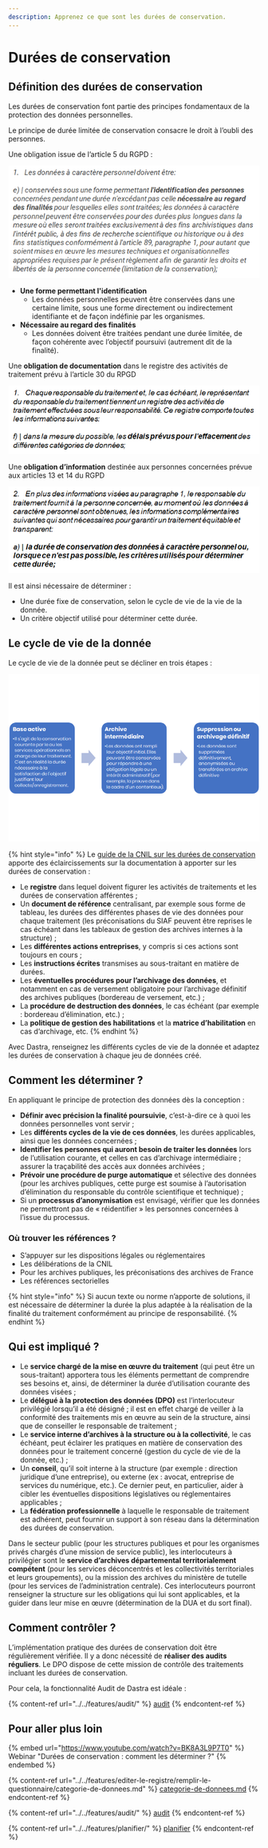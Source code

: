 ```yaml
---
description: Apprenez ce que sont les durées de conservation.
---
```


# Durées de conservation

## Définition des durées de conservation

Les durées de conservation font partie des principes fondamentaux de la protection des données personnelles.

Le principe de durée limitée de conservation consacre le droit à l’oubli des personnes.

Une obligation issue de l’article 5 du RGPD :

![Extrait de l'article 5 du RGPD](<../../.gitbook/assets/image (176).png>)

* **Une forme permettant l'identification**
  * Les données personnelles peuvent être conservées dans une certaine limite, sous une forme directement ou indirectement identifiante et de façon indéfinie par les organismes.
* **Nécessaire au regard des finalités**
  * Les données doivent être traitées pendant une durée limitée, de façon cohérente avec l’objectif poursuivi (autrement dit de la finalité).

Une **obligation de documentation** dans le registre des activités de traitement prévu à l’article 30 du RPGD

![Extrait de l'article 30 du RGPD](<../../.gitbook/assets/image (366).png>)

Une **obligation d’information** destinée aux personnes concernées prévue aux articles 13 et 14 du RGPD

![Extrait des articles 13 et 14 du RGPD](<../../.gitbook/assets/image (133).png>)

Il est ainsi nécessaire de déterminer :

* Une durée fixe de conservation, selon le cycle de vie de la vie de la donnée.
* Un critère objectif utilisé pour déterminer cette durée.

## Le cycle de vie de la donnée

Le cycle de vie de la donnée peut se décliner en trois étapes :

![Le cycle de vie de la donnée](<../../.gitbook/assets/image (276).png>)

{% hint style="info" %}
Le [guide de la CNIL sur les durées de conservation](https://www.cnil.fr/sites/default/files/atoms/files/guide\_durees\_de\_conservation.pdf)  apporte des éclaircissements sur la documentation à apporter sur les durées de conservation :

* Le **registre** dans lequel doivent figurer les activités de traitements et les durées de conservation afférentes ;
* Un **document de référence** centralisant, par exemple sous forme de tableau, les durées des différentes phases de vie des données pour chaque traitement (les préconisations du SIAF peuvent être reprises le cas échéant dans les tableaux de gestion des archives internes à la structure) ;
* Les **différentes actions entreprises**, y compris si ces actions sont toujours en cours ;
* Les **instructions écrites** transmises au sous-traitant en matière de durées.
* Les **éventuelles procédures pour l’archivage des données**, et notamment en cas de versement obligatoire pour l’archivage définitif des archives publiques (bordereau de versement, etc.) ;
* La **procédure de destruction des données**, le cas échéant (par exemple : bordereau d’élimination, etc.) ;
* La **politique de gestion des habilitations** et la **matrice d’habilitation** en cas d’archivage, etc.
{% endhint %}

Avec Dastra, renseignez les différents cycles de vie de la donnée et adaptez les durées de conservation à chaque jeu de données créé.&#x20;

## Comment les déterminer ?

En appliquant le principe de protection des données dès la conception :

* **Définir avec précision la finalité poursuivie**, c’est-à-dire ce à quoi les données personnelles vont servir ;
* Les **différents cycles de la vie de ces données**, les durées applicables, ainsi que les données concernées ;
* **Identifier les personnes qui auront besoin de traiter les données** lors de l’utilisation courante, et celles en cas d’archivage intermédiaire ; assurer la traçabilité des accès aux données archivées ;
* **Prévoir une procédure de purge automatique** et sélective des données (pour les archives publiques, cette purge est soumise à l’autorisation d’élimination du responsable du contrôle scientifique et technique) ;
* Si un **processus d’anonymisation** est envisagé, vérifier que les données ne permettront pas de « réidentifier » les personnes concernées à l’issue du processus.

### **Où trouver les références ?**

* S’appuyer sur les dispositions légales ou réglementaires
* Les délibérations de la CNIL
* Pour les archives publiques, les préconisations des archives de France
* Les références sectorielles

{% hint style="info" %}
Si aucun texte ou norme n’apporte de solutions, il est nécessaire de déterminer la durée la plus adaptée à la réalisation de la finalité du traitement conformément au principe de responsabilité.
{% endhint %}

## Qui est impliqué ?

* Le **service chargé de la mise en œuvre du traitement** (qui peut être un sous-traitant) apportera tous les éléments permettant de comprendre ses besoins et, ainsi, de déterminer la durée d’utilisation courante des données visées ;
* Le **délégué à la protection des données (DPO)** est l’interlocuteur privilégié lorsqu’il a été désigné ; il est en effet chargé de veiller à la conformité des traitements mis en œuvre au sein de la structure, ainsi que de conseiller le responsable de traitement ;
* Le **service interne d’archives à la structure ou à la collectivité**, le cas échéant, peut éclairer les pratiques en matière de conservation des données pour le traitement concerné (gestion du cycle de vie de la donnée, etc.) ;
* Un **conseil**, qu’il soit interne à la structure (par exemple : direction juridique d’une entreprise), ou externe (ex : avocat, entreprise de services du numérique, etc.). Ce dernier peut, en particulier, aider à cibler les éventuelles dispositions législatives ou réglementaires applicables ;
* La **fédération professionnelle** à laquelle le responsable de traitement est adhérent, peut fournir un support à son réseau dans la détermination des durées de conservation.

Dans le secteur public (pour les structures publiques et pour les organismes privés chargés d’une mission de service public), les interlocuteurs à privilégier sont le **service d’archives départemental territorialement compétent** (pour les services déconcentrés et les collectivités territoriales et leurs groupements), ou la mission des archives du ministère de tutelle (pour les services de l’administration centrale). Ces interlocuteurs pourront renseigner la structure sur les obligations qui lui sont applicables, et la guider dans leur mise en œuvre (détermination de la DUA et du sort final).

## Comment contrôler ?

L’implémentation pratique des durées de conservation doit être régulièrement vérifiée. Il y a donc nécessité de **réaliser des audits réguliers**. Le DPO dispose de cette mission de contrôle des traitements incluant les durées de conservation.

Pour cela, la fonctionnalité Audit de Dastra est idéale :&#x20;

{% content-ref url="../../features/audit/" %}
[audit](../../features/audit/)
{% endcontent-ref %}

## Pour aller plus loin

{% embed url="https://www.youtube.com/watch?v=BK8A3L9P7T0" %}
Webinar "Durées de conservation : comment les déterminer ?"
{% endembed %}

{% content-ref url="../../features/editer-le-registre/remplir-le-questionnaire/categorie-de-donnees.md" %}
[categorie-de-donnees.md](../../features/editer-le-registre/remplir-le-questionnaire/categorie-de-donnees.md)
{% endcontent-ref %}

{% content-ref url="../../features/audit/" %}
[audit](../../features/audit/)
{% endcontent-ref %}

{% content-ref url="../../features/planifier/" %}
[planifier](../../features/planifier/)
{% endcontent-ref %}









